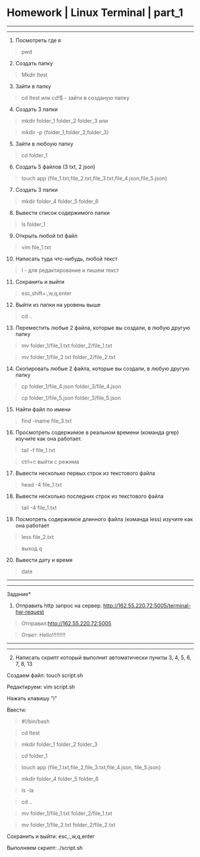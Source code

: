 # Homework | Linux Terminal | part_1
___
___

1. Посмотреть где я

>pwd

2. Создать папку

>Mkdir Itest

3. Зайти в папку

>cd Itest или сd!$ - зайти в созданую папку

4. Создать 3 папки

>mkdir folder_1 folder_2 folder_3 или 

>mkdir -p {folder_1,folder_2,folder_3}

5. Зайти в любоую папку

>cd folder_1

6. Создать 5 файлов (3 txt, 2 json)

>touch app {file_1.txt,file_2.txt,file_3.txt,file_4.json,file_5.json}

7. Создать 3 папки

>mkdir folder_4 folder_5 folder_6

8. Вывести список содержимого папки

>ls folder_1

9.  Открыть любой txt файл

>vim file_1.txt

10. Написать туда что-нибудь, любой текст

>I - для редактирование и пишем текст

11.  Сохранить и выйти

>esc,shift+:,w,q,enter

12. Выйти из папки на уровень выше

>cd ..

13. Переместить любые 2 файла, которые вы создали, в любую другую папку

>mv folder_1/file_1.txt folder_2/file_1.txt

>mv folder_1/file_2.txt folder_2/file_2.txt

14. Cкопировать любые 2 файла, которые вы создали, в любую другую папку

>cp folder_1/file_4.json folder_3/file_4.json

>cp folder_1/file_5.json folder_3/file_5.json

15. Найти файл по имени

> find -iname file_3.txt

16. Просмотреть содержимое в реальном времени (команда grep) изучите как она работает.

>tail -f file_1.txt

>ctrl+c выйти с режима

17. Вывести несколько первых строк из текстового файла

>head -4 file_1.txt

18. Вывести несколько последних строк из текстового файла

>tail -4 file_1.txt

19. Посмотреть содержимое длинного файла (команда less) изучите как она работает

>less file_2.txt

>выход q

20. Вывести дату и время

>date

___
___
Задание*

1) Отправить http запрос на сервер.
http://162.55.220.72:5005/terminal-hw-request

>Отправил:http://162.55.220.72:5005

>Ответ: Hello!!!!!!!!!
___
___

2) Написать скрипт который выполнит автоматически пункты 3, 4, 5, 6, 7, 8, 13

Создаем файл: touch script.sh

Редактируем: vim script.sh

Нажать клавишу "i"

Ввести:

>#!/bin/bash

>cd Itest

>mkdir folder_1 folder_2 folder_3

>cd folder_1

>touch app {file_1.txt,file_2,file_3.txt,file_4.json, file_5.json}

>mkdir folder_4 folder_5 folder_6

>ls -la

>cd ..

>mv folder_1/file_1.txt folder_2/file_1.txt

>mv folder_1/file_2.txt folder_2/file_2.txt


Cохранить и выйти: esc,:,w,q,enter

Выполняем скрипт: ./script.sh 







